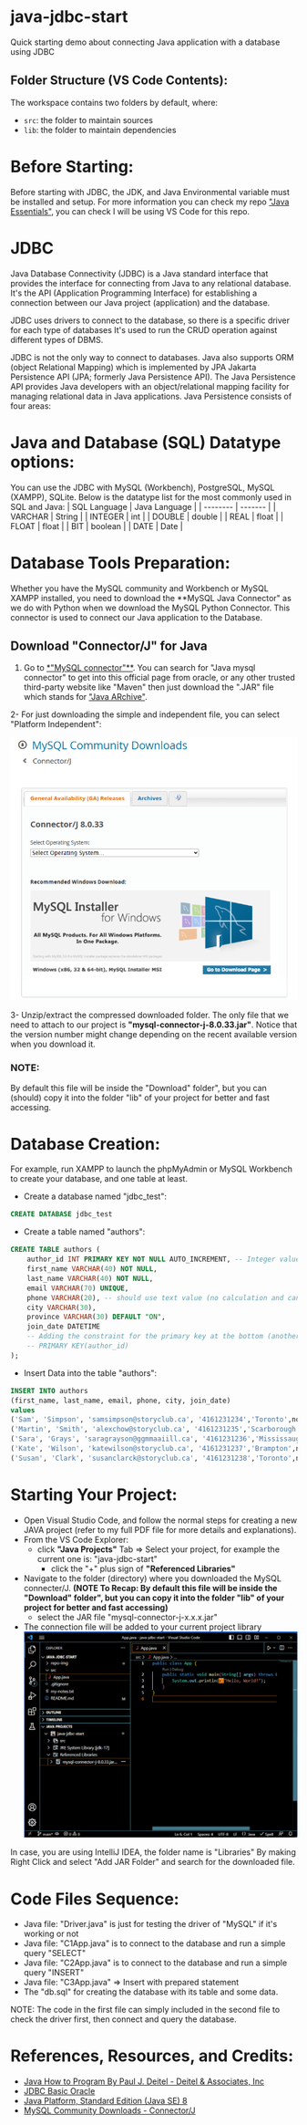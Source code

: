 # java-jdbc-start
Quick starting demo about connecting Java application with a database using JDBC 

## Folder Structure (VS Code Contents):
The workspace contains two folders by default, where:
- `src`: the folder to maintain sources
- `lib`: the folder to maintain dependencies


# Before Starting:
Before starting with JDBC, the JDK, and Java Environmental variable must be installed and setup. For more information you can check my repo ["Java Essentials"](https://github.com/anmarjarjees/java-essentials), you can check I will be using VS Code for this repo. 


# JDBC
Java Database Connectivity (JDBC) is a Java standard interface that provides the interface for connecting from Java to any relational database. It's the API (Application Programming Interface) for establishing a connection between our Java project (application) and the database. 

JDBC uses drivers to connect to the database, so there is a specific driver for each type of databases
It's used to run the CRUD operation against different types of DBMS.

JDBC is not the only way to connect to databases. Java also supports ORM (object Relational Mapping) which is implemented by JPA Jakarta Persistence API (JPA; formerly Java Persistence API). The Java Persistence API provides Java developers with an object/relational mapping facility for managing relational data in Java applications. Java Persistence consists of four areas:


# Java and Database (SQL) Datatype options:
You can use the JDBC with MySQL (Workbench), PostgreSQL, MySQL (XAMPP), SQLite.
Below is the datatype list for the most commonly used in SQL and Java:
| SQL Language | Java Language |
| -------- | ------- |
| VARCHAR | String |
| INTEGER | int |
| DOUBLE | double |
| REAL | float |
| FLOAT | float |
| BIT | boolean |
| DATE | Date |


# Database Tools Preparation:
Whether you have the MySQL community and Workbench or MySQL XAMPP installed, you need to download the **MySQL Java Connector" as we do with Python when we download the MySQL Python Connector. This connector is used to connect our Java application to the Database.

## Download "Connector/J" for Java
1. Go to [*"MySQL connector"**](https://dev.mysql.com/downloads/connector/j/). You can search for "Java mysql connector" to get into this official page from oracle, or any other trusted third-party website like "Maven" then just download the ".JAR" file which stands for ["Java ARchive"](https://docs.oracle.com/javase/8/docs/technotes/guides/jar/jarGuide.html).

2- For just downloading the simple and independent file, you can select "Platform Independent":

![MySQL Java Connector](/repo-img/mysql-connector.png)

3- Unzip/extract the compressed downloaded folder. The only file that we need to attach to our project is **"mysql-connector-j-8.0.33.jar"**. Notice that the version number might change depending on the recent available version when you download it. 

### NOTE:
By default this file will be inside the "Download" folder", but you can (should) copy it into the folder "lib" of your project for better and fast accessing.


# Database Creation:
For example, run XAMPP to launch the phpMyAdmin or MySQL Workbench to create your database, and one table at least.

- Create a database named "jdbc_test":
```sql
CREATE DATABASE jdbc_test
```

- Create a table named "authors":
```sql
CREATE TABLE authors (
	author_id INT PRIMARY KEY NOT NULL AUTO_INCREMENT, -- Integer value with auto-increment 
    first_name VARCHAR(40) NOT NULL,
    last_name VARCHAR(40) NOT NULL,
    email VARCHAR(70) UNIQUE,    
    phone VARCHAR(20), -- should use text value (no calculation and can have 0 at the left)
    city VARCHAR(30),  
    province VARCHAR(30) DEFAULT "ON",
    join_date DATETIME
    -- Adding the constraint for the primary key at the bottom (another way):
    -- PRIMARY KEY(author_id) 
);
```

- Insert Data into the table "authors":
```sql
INSERT INTO authors 
(first_name, last_name, email, phone, city, join_date) 
values 
('Sam', 'Simpson', 'samsimpson@storyclub.ca', '4161231234','Toronto',now()),
('Martin', 'Smith', 'alexchow@storyclub.ca', '4161231235','Scarborough',now()),
('Sara', 'Grays', 'saragrayson@ggmmaaiill.ca', '4161231236','Mississauga',now()),
('Kate', 'Wilson', 'katewilson@storyclub.ca', '4161231237','Brampton',now()),
('Susan', 'Clark', 'susanclarck@storyclub.ca', '4161231238','Toronto',now());
```

# Starting Your Project:
- Open Visual Studio Code, and follow the normal steps for creating a new JAVA project (refer to my full PDF file for more details and explanations).
- From the VS Code Explorer:
    - click **"Java Projects"** Tab => Select your project, for example the current one is: "java-jdbc-start"
        - click the "+" plus sign of **"Referenced Libraries"**
- Navigate to the folder (directory) where you downloaded the MySQL connecter/J. **(NOTE To Recap: By default this file will be inside the "Download" folder", but you can copy it into the folder "lib" of your project for better and fast accessing)**
    - select the JAR file "mysql-connector-j-x.x.x.jar"
- The connection file will be added to your current project library
![vscode-explorer](/repo-img/vscode-explorer.png)

In case, you are using IntelliJ IDEA, the folder name is "Libraries" By making Right Click and select "Add JAR Folder" and search for the downloaded file.


# Code Files Sequence:
- Java file: "Driver.java" is just for testing the driver of "MySQL" if it's working or not
- Java file: "C1App.java" is to connect to the database and run a simple query "SELECT"
- Java file: "C2App.java" is to connect to the database and run a simple query "INSERT"
- Java file: "C3App.java" => Insert with prepared statement
- The "db.sql" for creating the database with its table and some data.

NOTE: The code in the first file can simply included in the second file to check the driver first, then connect and query the database.


# References, Resources, and Credits:
- [Java How to Program By Paul J. Deitel - Deitel & Associates, Inc](https://deitel.com/about/)
- [JDBC Basic Oracle](https://docs.oracle.com/javase/tutorial/jdbc/basics/index.html)
- [Java Platform, Standard Edition (Java SE) 8](https://docs.oracle.com/javase/8/)
- [MySQL Community Downloads - Connector/J](https://dev.mysql.com/downloads/connector/j/)
